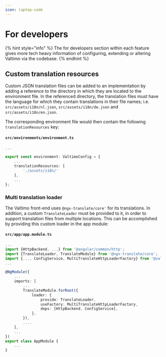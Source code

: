 ```yaml
---
icon: laptop-code
---
```


# For developers

{% hint style="info" %}
The for developers section within each feature gives more tech heavy information of configuring, extending or altering Valtimo via the codebase.
{% endhint %}

## Custom translation resources

Custom JSON translation files can be added to an implementation by adding a reference to the directory in which they are located to the environment file. In the referenced directory, the translation files must have the language for which they contain translations in their file names; i.e. `src/assets/i18n/nl.json`, `src/assets/i18n/de.json` and `src/assets/i18n/en.json`.

The corresponding environment file would then contain the following `translationResources` key:

#### **`src/environments/environment.ts`**

```typescript
...

export const environment: ValtimoConfig = {
    ...
    translationResources: [
        './assets/i18n/'
    ],
    ...
};
```

### Multi translation loader

The Valtimo front-end uses `@ngx-translate/core'` for its translations. In addition, a custom `TranslateLoader` must be provided to it, in order to support translation files from multiple locations. This can be accomplished by providing this custom loader in the app module:

#### **`src/app/app.module.ts`**

```typescript
...
import {HttpBackend, ...} from '@angular/common/http';
import {TranslateLoader, TranslateModule} from '@ngx-translate/core';
import {..., ConfigService, MultiTranslateHttpLoaderFactory} from '@valtimo/config';
...

@NgModule({
    ...
    imports: [
        ...
        TranslateModule.forRoot({
            loader: {
                provide: TranslateLoader,
                useFactory: MultiTranslateHttpLoaderFactory,
                deps: [HttpBackend, ConfigService],
            },
        }),
        ....
    ],
    ...
})
export class AppModule {
    ...
}

```
